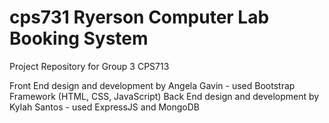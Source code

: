# cps731 Ryerson Computer Lab Booking System

Project Repository for Group 3 CPS713

Front End design and development by Angela Gavin - used Bootstrap Framework (HTML, CSS, JavaScript)
Back End design and development by Kylah Santos - used ExpressJS and MongoDB

